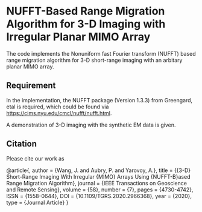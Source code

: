 # NUFFT-Based Range Migration Algorithm for 3-D Imaging with Irregular Planar MIMO Array
The code implements the Nonuniform fast Fourier transform (NUFFT) based range migration algorithm for 3-D short-range imaging with an arbitary planar MIMO array.

## Requirement
In the implementation, the NUFFT package (Version 1.3.3) from Greengard, etal is required, which could be found via https://cims.nyu.edu/cmcl/nufft/nufft.html.    

A demonstration of 3-D imaging with the synthetic EM data is given.


## Citation
Please cite our work as

@article{,
   author = {Wang, J. and Aubry, P. and Yarovoy, A.},
   title = {{3-D} Short-Range Imaging With Irregular {MIMO} Arrays Using {NUFFT-B}ased Range Migration Algorithm},
   journal = {IEEE Transactions on Geoscience and Remote Sensing},
   volume = {58},
   number = {7},
   pages = {4730-4742},
   ISSN = {1558-0644},
   DOI = {10.1109/TGRS.2020.2966368},
   year = {2020},
   type = {Journal Article}
}


